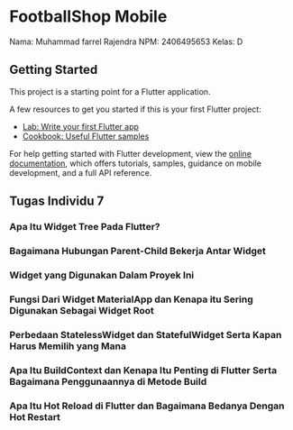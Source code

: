 # FootballShop Mobile
Nama: Muhammad farrel Rajendra
NPM: 2406495653
Kelas: D

## Getting Started

This project is a starting point for a Flutter application.

A few resources to get you started if this is your first Flutter project:

- [Lab: Write your first Flutter app](https://docs.flutter.dev/get-started/codelab)
- [Cookbook: Useful Flutter samples](https://docs.flutter.dev/cookbook)

For help getting started with Flutter development, view the
[online documentation](https://docs.flutter.dev/), which offers tutorials,
samples, guidance on mobile development, and a full API reference.

## Tugas Individu 7
### Apa Itu Widget Tree Pada Flutter?
### Bagaimana Hubungan Parent-Child Bekerja Antar Widget
### Widget yang Digunakan Dalam Proyek Ini
### Fungsi Dari Widget MaterialApp dan Kenapa itu Sering Digunakan Sebagai Widget Root
### Perbedaan StatelessWidget dan StatefulWidget Serta Kapan Harus Memilih yang Mana
### Apa Itu BuildContext dan Kenapa Itu Penting di Flutter Serta Bagaimana Penggunaannya di Metode Build
### Apa Itu Hot Reload di Flutter dan Bagaimana Bedanya Dengan Hot Restart
